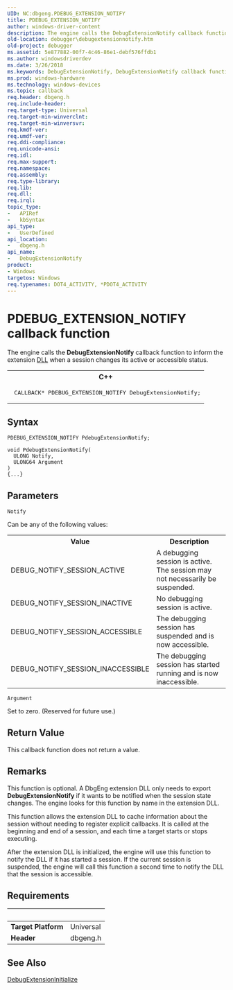 ```yaml
---
UID: NC:dbgeng.PDEBUG_EXTENSION_NOTIFY
title: PDEBUG_EXTENSION_NOTIFY
author: windows-driver-content
description: The engine calls the DebugExtensionNotify callback function to inform the extension DLL when a session changes its active or accessible status.C++ CALLBACK* PDEBUG_EXTENSION_NOTIFY DebugExtensionNotify;
old-location: debugger\debugextensionnotify.htm
old-project: debugger
ms.assetid: 5e877882-00f7-4c46-86e1-debf576ffdb1
ms.author: windowsdriverdev
ms.date: 3/26/2018
ms.keywords: DebugExtensionNotify, DebugExtensionNotify callback function [Windows Debugging], Extensions_Ref_18dd6999-773d-42e8-826a-dcac1fc1ed35.xml, PDEBUG_EXTENSION_NOTIFY, dbgeng/DebugExtensionNotify, debugger.debugextensionnotify
ms.prod: windows-hardware
ms.technology: windows-devices
ms.topic: callback
req.header: dbgeng.h
req.include-header: 
req.target-type: Universal
req.target-min-winverclnt: 
req.target-min-winversvr: 
req.kmdf-ver: 
req.umdf-ver: 
req.ddi-compliance: 
req.unicode-ansi: 
req.idl: 
req.max-support: 
req.namespace: 
req.assembly: 
req.type-library: 
req.lib: 
req.dll: 
req.irql: 
topic_type:
-	APIRef
-	kbSyntax
api_type:
-	UserDefined
api_location:
-	dbgeng.h
api_name:
-	DebugExtensionNotify
product:
- Windows
targetos: Windows
req.typenames: DOT4_ACTIVITY, *PDOT4_ACTIVITY
---
```



# PDEBUG_EXTENSION_NOTIFY callback function
The engine calls the <b>DebugExtensionNotify</b> callback function to inform the extension <a href="https://msdn.microsoft.com/86688b5d-575d-42e1-9158-7ffba1aaf1d3">DLL</a> when a session changes its active or accessible status.
<div class="code"><span codelanguage="ManagedCPlusPlus"><table>
<tr>
<th>C++</th>
</tr>
<tr>
<td>
<pre> CALLBACK* PDEBUG_EXTENSION_NOTIFY DebugExtensionNotify;</pre>
</td>
</tr>
</table></span></div>

## Syntax

```
PDEBUG_EXTENSION_NOTIFY PdebugExtensionNotify;

void PdebugExtensionNotify(
  ULONG Notify,
  ULONG64 Argument
)
{...}
```

## Parameters

`Notify`

Can be any of the following values:

<table>
<tr>
<th>Value</th>
<th>Description</th>
</tr>
<tr>
<td>
DEBUG_NOTIFY_SESSION_ACTIVE

</td>
<td>
A debugging session is active.  The session may not necessarily be suspended.

</td>
</tr>
<tr>
<td>
DEBUG_NOTIFY_SESSION_INACTIVE

</td>
<td>
No debugging session is active.

</td>
</tr>
<tr>
<td>
DEBUG_NOTIFY_SESSION_ACCESSIBLE

</td>
<td>
The debugging session has suspended and is now accessible.

</td>
</tr>
<tr>
<td>
DEBUG_NOTIFY_SESSION_INACCESSIBLE

</td>
<td>
The debugging session has started running and is now inaccessible.

</td>
</tr>
</table>

`Argument`

Set to zero. (Reserved for future use.)


## Return Value

This callback function does not return a value.

## Remarks

This function is optional.  A DbgEng extension DLL only needs to export <b>DebugExtensionNotify</b> if it wants to be notified when the session state changes.  The engine looks for this function by name in the extension DLL.

This function allows the extension DLL to cache information about the session without needing to register explicit callbacks.  It is called at the beginning and end of a session, and each time a target starts or stops executing.

After the extension DLL is initialized, the engine will use this function to notify the DLL if it has started a session.  If the current session is suspended, the engine will call this function a second time to notify the DLL that the session is accessible.

## Requirements
| &nbsp; | &nbsp; |
| ---- |:---- |
| **Target Platform** | Universal |
| **Header** | dbgeng.h |

## See Also

<a href="https://msdn.microsoft.com/library/windows/hardware/ff540476">DebugExtensionInitialize</a>